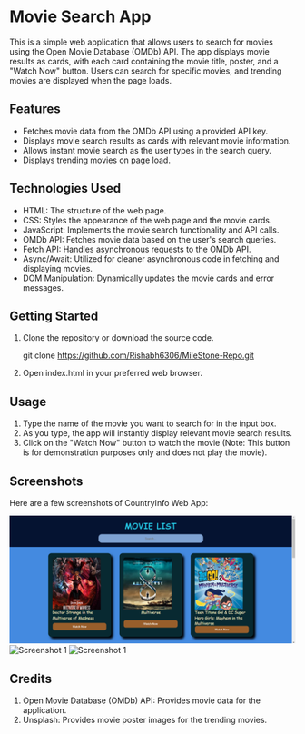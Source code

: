 # Movie Search App

This is a simple web application that allows users to search for movies using the Open Movie Database (OMDb) API. The app displays movie results as cards, with each card containing the movie title, poster, and a "Watch Now" button. Users can search for specific movies, and trending movies are displayed when the page loads.

## Features

- Fetches movie data from the OMDb API using a provided API key.
- Displays movie search results as cards with relevant movie information.
- Allows instant movie search as the user types in the search query.
- Displays trending movies on page load.

## Technologies Used

- HTML: The structure of the web page.
- CSS: Styles the appearance of the web page and the movie cards.
- JavaScript: Implements the movie search functionality and API calls.
- OMDb API: Fetches movie data based on the user's search queries.
- Fetch API: Handles asynchronous requests to the OMDb API.
- Async/Await: Utilized for cleaner asynchronous code in fetching and displaying movies.
- DOM Manipulation: Dynamically updates the movie cards and error messages.

## Getting Started

1. Clone the repository or download the source code.

   git clone https://github.com/Rishabh6306/MileStone-Repo.git 

2. Open index.html in your preferred web browser.

## Usage
1. Type the name of the movie you want to search for in the input box.
2. As you type, the app will instantly display relevant movie search results.
3. Click on the "Watch Now" button to watch the movie (Note: This button is for demonstration purposes only and does not play the movie).

## Screenshots

Here are a few screenshots of CountryInfo Web App:

![Screenshot 1](./Screenshots/Screenshot-1.png)
![Screenshot 1](./Screenshots/Screenshot-2.png)
![Screenshot 1](./Screenshots/Screenshot-3.png)

## Credits
1. Open Movie Database (OMDb) API: Provides movie data for the application.
2. Unsplash: Provides movie poster images for the trending movies.